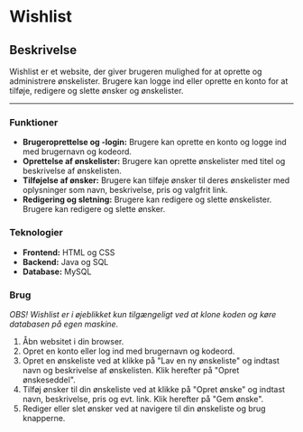 # **Wishlist**

## Beskrivelse

Wishlist er et website, der giver brugeren mulighed for at oprette og administrere ønskelister. Brugere kan logge ind eller oprette en konto for at tilføje, redigere og slette ønsker og ønskelister.

***

### Funktioner

- **Brugeroprettelse og -login:** Brugere kan oprette en konto og logge ind med brugernavn og kodeord.
- **Oprettelse af ønskelister:** Brugere kan oprette ønskelister med titel og beskrivelse af ønskelisten.
- **Tilføjelse af ønsker:** Brugere kan tilføje ønsker til deres ønskelister med oplysninger som navn, beskrivelse, pris og valgfrit link.
- **Redigering og sletning:** Brugere kan redigere og slette ønskelister. Brugere kan redigere og slette ønsker.

### Teknologier

- **Frontend:** HTML og CSS
- **Backend:** Java og SQL
- **Database:** MySQL

### Brug
*OBS! Wishlist er i øjeblikket kun tilgængeligt ved at klone koden og køre databasen på egen maskine.*

1. Åbn websitet i din browser.
2. Opret en konto eller log ind med brugernavn og kodeord.
3. Opret en ønskeliste ved at klikke på "Lav en ny ønskeliste" og indtast navn og beskrivelse af ønskelisten. Klik herefter på "Opret ønskeseddel".
4. Tilføj ønsker til din ønskeliste ved at klikke på "Opret ønske" og indtast navn, beskrivelse, pris og evt. link. Klik herefter på "Gem ønske".
5. Rediger eller slet ønsker ved at navigere til din ønskeliste og brug knapperne.

